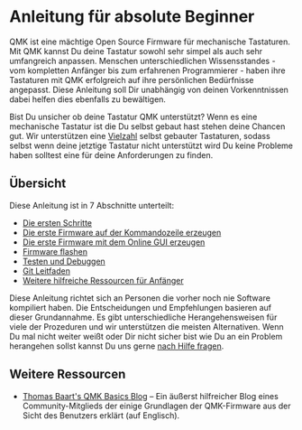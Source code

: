 # Anleitung für absolute Beginner
QMK ist eine mächtige Open Source Firmware für mechanische Tastaturen. Mit QMK kannst Du deine Tastatur sowohl sehr simpel als auch sehr umfangreich anpassen. Menschen unterschiedlichen Wissensstandes - vom kompletten Anfänger bis zum erfahrenen Programmierer - haben ihre Tastaturen mit QMK erfolgreich auf ihre persönlichen Bedürfnisse angepasst. Diese Anleitung soll Dir unabhängig von deinen Vorkenntnissen dabei helfen dies ebenfalls zu bewältigen.

Bist Du unsicher ob deine Tastatur QMK unterstützt? Wenn es eine mechanische Tastatur ist die Du selbst gebaut hast stehen deine Chancen gut. Wir unterstützen eine [Vielzahl](https://qmk.fm/keyboards/) selbst gebauter Tastaturen, sodass selbst wenn deine jetztige Tastatur nicht unterstützt wird Du keine Probleme haben solltest eine für deine Anforderungen zu finden.

## Übersicht

Diese Anleitung ist in 7 Abschnitte unterteilt:

* [Die ersten Schritte](newbs_getting_started.md)
* [Die erste Firmware auf der Kommandozeile erzeugen](newbs_building_firmware.md)
* [Die erste Firmware mit dem Online GUI erzeugen](newbs_building_firmware_configurator.md)
* [Firmware flashen](newbs_flashing.md)
* [Testen und Debuggen](newbs_testing_debugging.md)
* [Git Leitfaden](newbs_best_practices.md)
* [Weitere hilfreiche Ressourcen für Anfänger](newbs_learn_more_resources.md)

Diese Anleitung richtet sich an Personen die vorher noch nie Software kompiliert haben. Die Entscheidungen und Empfehlungen basieren auf dieser Grundannahme. Es gibt unterschiedliche Herangehensweisen für viele der Prozeduren und wir unterstützen die meisten Alternativen. Wenn Du mal nicht weiter weißt oder Dir nicht sicher bist wie Du an ein Problem herangehen sollst kannst Du uns gerne [nach Hilfe fragen](getting_started_getting_help.md).

## Weitere Ressourcen

* [Thomas Baart's QMK Basics Blog](https://thomasbaart.nl/category/mechanical-keyboards/firmware/qmk/qmk-basics/) – Ein äußerst hilfreicher Blog eines Community-Mitglieds der einige Grundlagen der QMK-Firmware aus der Sicht des Benutzers erklärt (auf Englisch).
